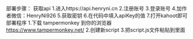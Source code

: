 部署步骤： 
获取api 1.进入https://api.henryni.cn 2.注册账号 3.登录账号 4.加作者微信：HenryNi926 5.获取密钥 6.在代码中填入apiKey的值 7.打开kahoot即可 部署程序 1.下载 tampermonkey 到你的浏览器 https://www.tampermonkey.net/ 2.创建新script 3.把script.js文件粘贴到里面
